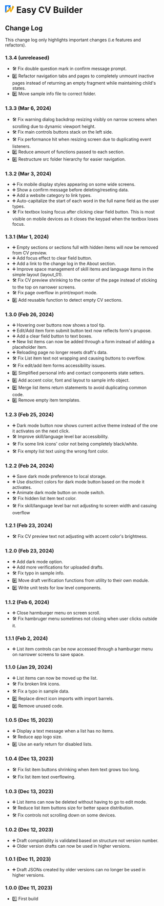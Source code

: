 # <img src="./src/assets/images/logo.svg" alt="Easy CV builder logo" width="30px"/> Easy CV Builder

## Change Log

This change log only highlights important changes (i.e features and refactors).

### **1.3.4 (unreleased)**

- 🛠️ Fix double question mark in confirm message prompt.
- #️⃣ Refactor navigation tabs and pages to completely unmount inactive pages instead of returning an empty fragment while maintaining child's states.
- #️⃣ Move sample info file to correct folder.

### **1.3.3 (Mar 6, 2024)**

- 🛠️ Fix warning dialog backdrop resizing visibly on narrow screens when scrolling due to dynamic viewport height.
- 🛠️ Fix main controls buttons stack on the left side.
- 🛠️ Fix performance hit when resizing screen due to duplicating event listeners.
- #️⃣ Reduce amount of functions passed to each section.
- #️⃣ Restructure src folder hierarchy for easier navigation.

### **1.3.2 (Mar 3, 2024)**

- ➕ Fix mobile display styles appearing on some wide screens.
- ➕ Show a confirm message before deleting/reseting data.
- ➕ Add a website category to link types.
- ➕ Auto-capitalize the start of each word in the full name field as the user types.
- 🛠️ Fix textbox losing focus after clicking clear field button. This is most visible on mobile devices as it closes the keypad when the textbox loses focus.

### **1.3.1 (Mar 1, 2024)**

- ➕ Empty sections or sections full with hidden items will now be removed from CV preview.
- ➕ Add focus effect to clear field button.
- ➕ Add a link to the change log in the About section.
- ➕ Improve space management of skill items and language items in the simple layout (layout_01).
- 🛠️ Fix CV preview shrinking to the center of the page instead of sticking to the top on narrower screens.
- 🛠️ Fix page overflow in print/export mode.
- #️⃣ Add reusable function to detect empty CV sections.

### **1.3.0 (Feb 26, 2024)**

- ➕ Hovering over buttons now shows a tool tip.
- ➕ Edit/Add item form submit button text now reflects form's prupose.
- ➕ Add a clear field button to text boxes.
- ➕ New list items can now be added through a form instead of adding a placeholder item.
- ➕ Reloading page no longer resets draft's data.
- 🛠️ Fix List item text not wrapping and causing buttons to overflow.
- 🛠️ Fix edit/add item forms accessibility issues.
- #️⃣ Simplified personal info and contact components state setters.
- #️⃣ Add accent color, font and layout to sample info object.
- #️⃣ Merge list items return statements to avoid duplicating common code.
- #️⃣ Remove empty item templates.

### **1.2.3 (Feb 25, 2024)**

- ➕ Dark mode button now shows current active theme instead of the one it activates on the next click.
- 🛠️ Improve skill/language level bar accessibility.
- 🛠️ Fix some link icons' color not being completely black/white.
- 🛠️ Fix empty list text using the wrong font color.

### **1.2.2 (Feb 24, 2024)**

- ➕ Save dark mode preference to local storage.
- ➕ Use disctinct colors for dark mode button based on the mode it activates.
- ➕ Animate dark mode button on mode switch.
- 🛠️ Fix hidden list item text color.
- 🛠️ Fix skill/language level bar not adjusting to screen width and casuing overflow

### **1.2.1 (Feb 23, 2024)**

- 🛠️ Fix CV preview text not adjusting with accent color's brightness.

### **1.2.0 (Feb 23, 2024)**

- ➕ Add dark mode option.
- ➕ Add more verifications for uploaded drafts.
- 🛠️ Fix typo in sample info.
- #️⃣ Move draft verification functions from utility to their own module.
- #️⃣ Write unit tests for low level components.

### **1.1.2 (Feb 6, 2024)**

- ➕ Close harmburger menu on screen scroll.
- 🛠️ Fix hambruger menu sometimes not closing when user clicks outside it.

### **1.1.1 (Feb 2, 2024)**

- ➕ List item controls can be now accessed through a hamburger menu on narrower screens to save space.

### **1.1.0 (Jan 29, 2024)**

- ➕ List items can now be moved up the list.
- 🛠️ Fix broken link icons.
- 🛠️ Fix a typo in sample data.
- #️⃣ Replace direct icon imports with import barrels.
- #️⃣ Remove unused code.

### **1.0.5 (Dec 15, 2023)**

- ➕ Display a text message when a list has no items.
- 🛠️ Reduce app logo size.
- #️⃣ Use an early return for disabled lists.

### **1.0.4 (Dec 13, 2023)**

- 🛠️ Fix list item buttons shrinking when item text grows too long.
- 🛠️ Fix list item text overflowing.

### **1.0.3 (Dec 13, 2023)**

- ➕ List items can now be deleted without having to go to edit mode.
- 🛠️ Reduce list item buttons size for better space distribution.
- 🛠️ Fix controls not scrolling down on some devices.

### **1.0.2 (Dec 12, 2023)**

- ➕ Draft compatibility is validated based on structure not version number.
- ➕ Older version drafts can now be used in higher versions.

### **1.0.1 (Dec 11, 2023)**

- ➕ Draft JSONs created by older versions can no longer be used in higher versions.

### **1.0.0 (Dec 11, 2023)**

- 1️⃣ First build

